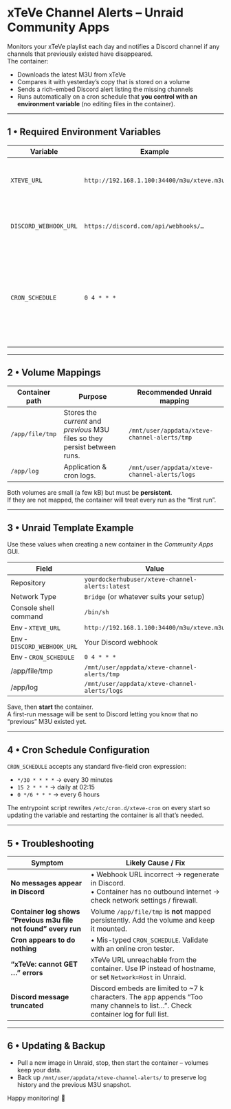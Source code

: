 # xTeVe Channel Alerts – Unraid Community Apps  

Monitors your xTeVe playlist each day and notifies a Discord channel if any
channels that previously existed have disappeared.  
The container:

* Downloads the latest M3U from xTeVe
* Compares it with yesterday’s copy that is stored on a volume
* Sends a rich-embed Discord alert listing the missing channels
* Runs automatically on a cron schedule that **you control with an
environment variable** (no editing files in the container).

---

## 1 • Required Environment Variables

| Variable | Example | Description |
|----------|---------|-------------|
| `XTEVE_URL` | `http://192.168.1.100:34400/m3u/xteve.m3u` | Public or LAN URL to the M3U produced by xTeVe. |
| `DISCORD_WEBHOOK_URL` | `https://discord.com/api/webhooks/…` | Discord webhook where alerts will be posted. |
| `CRON_SCHEDULE` | `0 4 * * *` | Standard cron expression that controls when the check runs. Default: “0 4 * * *” (every day at 04:00). |

---

## 2 • Volume Mappings

| Container path | Purpose | Recommended Unraid mapping |
|----------------|---------|----------------------------|
| `/app/file/tmp` | Stores the *current* and *previous* M3U files so they persist between runs. | `/mnt/user/appdata/xteve-channel-alerts/tmp` |
| `/app/log` | Application & cron logs. | `/mnt/user/appdata/xteve-channel-alerts/logs` |

Both volumes are small (a few kB) but must be **persistent**.  
If they are not mapped, the container will treat every run as the “first run”.

---

## 3 • Unraid Template Example

Use these values when creating a new container in the *Community Apps* GUI.

| Field | Value |
|-------|-------|
| Repository | `yourdockerhubuser/xteve-channel-alerts:latest` |
| Network Type | `Bridge` (or whatever suits your setup) |
| Console shell command | `/bin/sh` |
| Env ‑ `XTEVE_URL` | `http://192.168.1.100:34400/m3u/xteve.m3u` |
| Env ‑ `DISCORD_WEBHOOK_URL` | Your Discord webhook |
| Env ‑ `CRON_SCHEDULE` | `0 4 * * *` |
| /app/file/tmp | `/mnt/user/appdata/xteve-channel-alerts/tmp` |
| /app/log | `/mnt/user/appdata/xteve-channel-alerts/logs` |

Save, then **start** the container.   
A first-run message will be sent to Discord letting you know that no
“previous” M3U existed yet.

---

## 4 • Cron Schedule Configuration

`CRON_SCHEDULE` accepts any standard five-field cron expression:

* `*/30 * * * *` → every 30 minutes  
* `15 2 * * *` → daily at 02:15  
* `0 */6 * * *` → every 6 hours  

The entrypoint script rewrites `/etc/cron.d/xteve-cron` on every start so
updating the variable and restarting the container is all that’s needed.

---

## 5 • Troubleshooting

| Symptom | Likely Cause / Fix |
|---------|--------------------|
| **No messages appear in Discord** | • Webhook URL incorrect → regenerate in Discord. <br>• Container has no outbound internet → check network settings / firewall. |
| **Container log shows “Previous m3u file not found” every run** | Volume `/app/file/tmp` is **not** mapped persistently. Add the volume and keep it mounted. |
| **Cron appears to do nothing** | • Mis-typed `CRON_SCHEDULE`. Validate with an online cron tester. |
| **“xTeVe: cannot GET …” errors** | xTeVe URL unreachable from the container. Use IP instead of hostname, or set `Network=Host` in Unraid. |
| **Discord message truncated** | Discord embeds are limited to ~7 k characters. The app appends “Too many channels to list…”. Check container log for full list. |

---

## 6 • Updating & Backup

* Pull a new image in Unraid, stop, then start the container – volumes
  keep your data.
* Back up `/mnt/user/appdata/xteve-channel-alerts/` to preserve log history
  and the previous M3U snapshot.

Happy monitoring! 🎉

